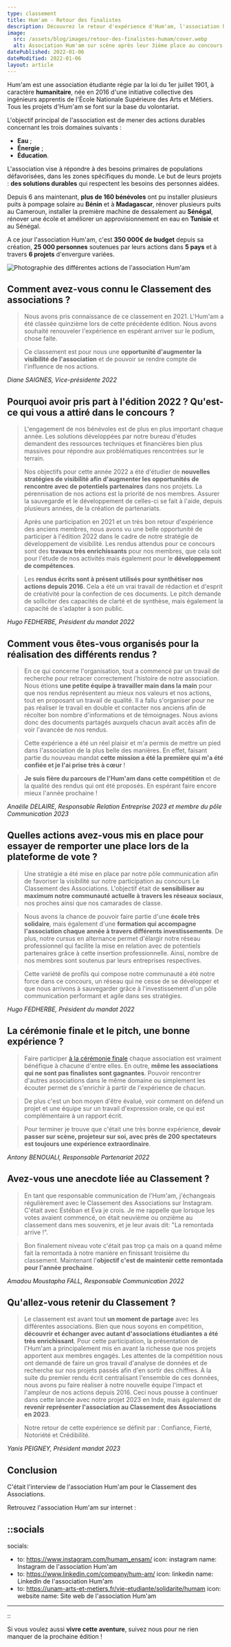 ```yaml
---
type: classement
title: Hum'am - Retour des finalistes
description: Découvrez le retour d'expérience d'Hum'am, l'association humanitaire des ingénieurs apprentis de l'Ecole Nationale Supérieure des Arts et Métiers. Hum'am est arrivée à la troisième place du podium pour l'édition 2022.
image:
  src: /assets/blog/images/retour-des-finalistes-humam/cover.webp
  alt: Association Hum'am sur scène après leur 3ième place au concours.
datePublished: 2022-01-06
dateModified: 2022-01-06
layout: article
---
```


Hum'am est une association étudiante régie par la loi du 1er juillet 1901, à caractère **humanitaire**, née en 2016 d'une initiative collective des ingénieurs apprentis de l'École Nationale Supérieure des Arts et Métiers. Tous les projets d'Hum'am se font sur la base du volontariat.

L'objectif principal de l'association est de mener des actions durables concernant les trois domaines suivants :

- **Eau** ; 
- **Énergie** ;
- **Éducation**.

L'association vise à répondre à des besoins primaires de populations défavorisées, dans les zones spécifiques du monde. Le but de leurs projets : **des solutions durables** qui respectent les besoins des personnes aidées.

Depuis 6 ans maintenant, **plus de 160 bénévoles** ont pu installer plusieurs puits à pompage solaire au **Bénin** et à **Madagascar**, rénover plusieurs puits au Cameroun, installer la première machine de dessalement au **Sénégal**, rénover une école et améliorer un approvisionnement en eau en **Tunisie** et au Sénégal.

A ce jour l'association Hum'am, c'est **350 000€ de budget** depuis sa création, **25 000 personnes** soutenues par leurs actions dans **5 pays** et à travers **6 projets** d'envergure variées.

![Photographie des différentes actions de l'association Hum'am](/assets/blog/images/retour-des-finalistes-humam/banner.webp)

## Comment avez-vous connu le Classement des associations ?

> Nous avons pris connaissance de ce classement en 2021. L'Hum'am a été classée quinzième lors de cette précédente édition. Nous avons souhaité renouveler l'expérience en espérant arriver sur le podium, chose faite.
> 

> Ce classement est pour nous une **opportunité d'augmenter la visibilité de l'association** et de pouvoir se rendre compte de l'influence de nos actions.
> 

*Diane SAIGNES, Vice-présidente 2022*

## Pourquoi avoir pris part à l'édition 2022 ? Qu'est-ce qui vous a attiré dans le concours ?

> L'engagement de nos bénévoles est de plus en plus important chaque année. Les solutions développées par notre bureau d'études demandent des ressources techniques et financières bien plus massives pour répondre aux problématiques rencontrées sur le terrain.
> 

> Nos objectifs pour cette année 2022 a été d'étudier de **nouvelles stratégies de visibilité afin d'augmenter les opportunités de rencontre avec de potentiels partenaires** dans nos projets. La pérennisation de nos actions est la priorité de nos membres. Assurer la sauvegarde et le développement de celles-ci se fait à l'aide, depuis plusieurs années, de la création de partenariats.
> 

> Après une participation en 2021 et un très bon retour d'expérience des anciens membres, nous avons vu une belle opportunité de participer à l'édition 2022 dans le cadre de notre stratégie de développement de visibilité. Les rendus attendus pour ce concours sont des **travaux très enrichissants** pour nos membres, que cela soit pour l'étude de nos activités mais également pour le **développement de compétences**.
> 

> Les **rendus écrits sont à présent utilisés pour synthétiser nos actions depuis 2016**. Cela a été un vrai travail de rédaction et d'esprit de créativité pour la confection de ces documents. Le pitch demande de solliciter des capacités de clarté et de synthèse, mais également la capacité de s'adapter à son public.
> 

*Hugo FEDHERBE, Président du mandat 2022*

## Comment vous êtes-vous organisés pour la réalisation des différents rendus ?

> En ce qui concerne l'organisation, tout a commencé par un travail de recherche pour retracer correctement l'histoire de notre association. Nous étions **une petite équipe à travailler main dans la main** pour que nos rendus représentent au mieux nos valeurs et nos actions, tout en proposant un travail de qualité. Il a fallu s'organiser pour ne pas réaliser le travail en double et contacter nos anciens afin de récolter bon nombre d'informations et de témoignages. Nous avions donc des documents partagés auxquels chacun avait accès afin de voir l'avancée de nos rendus.
> 

> Cette expérience a été un réel plaisir et m'a permis de mettre un pied dans l'association de la plus belle des manières. En effet, faisant partie du nouveau mandat **cette mission a été la première qui m'a été confiée et je l'ai prise très à cœur** !
> 

> **Je suis fière du parcours de l'Hum'am dans cette compétition** et de la qualité des rendus qui ont été proposés. En espérant faire encore mieux l'année prochaine !
> 

*Anaëlle DELAIRE, Responsable Relation Entreprise 2023 et membre du pôle Communication 2023*

## Quelles actions avez-vous mis en place pour essayer de remporter une place lors de la plateforme de vote ?

> Une stratégie a été mise en place par notre pôle communication afin de favoriser la visibilité sur notre participation au concours Le Classement des Associations. L'objectif était de **sensibiliser au maximum notre communauté actuelle à travers les réseaux sociaux**, nos proches ainsi que nos camarades de classe.
> 

> Nous avons la chance de pouvoir faire partie d'une **école très solidaire**, mais également d'une **formation qui accompagne l'association chaque année à travers différents investissements**. De plus, notre cursus en alternance permet d'élargir notre réseau professionnel qui facilite la mise en relation avec de potentiels partenaires grâce à cette insertion professionnelle. Ainsi, nombre de nos membres sont soutenus par leurs entreprises respectives.
> 

> Cette variété de profils qui compose notre communauté a été notre force dans ce concours, un réseau qui ne cesse de se développer et que nous arrivons à sauvegarder grâce à l'investissement d'un pôle communication performant et agile dans ses stratégies.
> 

*Hugo FEDHERBE, Président du mandat 2022*

## La cérémonie finale et le pitch, une bonne expérience ?

> Faire participer [à la cérémonie finale](./clap-de-fin-2022.md) chaque association est vraiment bénéfique à chacune d'entre elles. En outre, **même les associations qui ne sont pas finalistes sont gagnantes**. Pouvoir rencontrer d'autres associations dans le même domaine ou simplement les écouter permet de s'enrichir à partir de l'expérience de chacun.
> 

> De plus c'est un bon moyen d'être évalué, voir comment on défend un projet et une équipe sur un travail d'expression orale, ce qui est complémentaire à un rapport écrit.
> 

> Pour terminer je trouve que c'était une très bonne expérience, **devoir passer sur scène, projeteur sur soi, avec près de 200 spectateurs est toujours une expérience extraordinaire**.
> 

*Antony BENOUALI, Responsable Partenariat 2022*

## Avez-vous une anecdote liée au Classement ?

> En tant que responsable communication de l'Hum'am, j'échangeais régulièrement avec le Classement des Associations sur Instagram. C'était avec Estéban et Eva je crois. Je me rappelle que lorsque les votes avaient commencé, on était neuvième ou onzième au classement dans mes souvenirs, et je leur avais dit: "La remontada arrive !".
> 

> Bon finalement niveau vote c'était pas trop ça mais on a quand même fait la remontada à notre manière en finissant troisième du classement. Maintenant l'**objectif c'est de maintenir cette remontada pour l'année prochaine**.
> 

*Amadou Moustapha FALL, Responsable Communication 2022*

## Qu'allez-vous retenir du Classement ?

> Le classement est avant tout **un moment de partage** avec les différentes associations. Bien que nous soyons en compétition, **découvrir et échanger avec autant d'associations étudiantes a été très enrichissant**. Pour cette participation, la présentation de l'Hum'am a principalement mis en avant la richesse que nos projets apportent aux membres engagés. Les attentes de la compétition nous ont demandé de faire un gros travail d'analyse de données et de recherche sur nos projets passés afin d'en sortir des chiffres. À la suite du premier rendu écrit centralisant l'ensemble de ces données, nous avons pu faire réaliser à notre nouvelle équipe l'impact et l'ampleur de nos actions depuis 2016. Ceci nous pousse à continuer dans cette lancée avec notre projet 2023 en Inde, mais également de **revenir représenter l'association au Classement des Associations en 2023**.
> 

> Notre retour de cette expérience se définit par : Confiance, Fierté, Notoriété et Crédibilité.
> 

*Yanis PEIGNEY, Président mandat 2023*

## Conclusion

C'était l'interview de l'association Hum'am pour le Classement des Associations.

Retrouvez l'association Hum'am sur internet :

::socials
---
socials:
  - to: https://www.instagram.com/humam_ensam/
    icon: instagram
    name: Instagram de l'association Hum'am
  - to: https://www.linkedin.com/company/hum-am/
    icon: linkedin
    name: LinkedIn de l'association Hum'am
  - to: https://unam-arts-et-metiers.fr/vie-etudiante/solidarite/humam
    icon: website
    name: Site web de l'association Hum'am
---
::

Si vous voulez aussi **vivre cette aventure**, suivez nous pour ne rien manquer de la prochaine édition !
